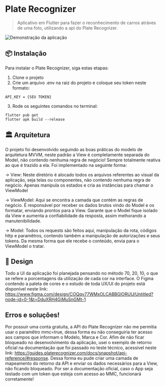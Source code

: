 # Plate Recognizer


> Aplicativo em Flutter para fazer o reconhecimento de carros atráves de uma foto, utilizando a api do Plate Recognizer.

![Demonstração da aplicação](demo.gif)

## 📦 Instalação

Para instalar o Plate Recognizer, siga estas etapas:

1. Clone o projeto
2. Crie um arquivo .env na raiz do projeto e coloque seu token neste formato:
```
API_KEY = {SEU TOKEN}
```
3. Rode os seguintes comandos no terminal:
```
flutter pub get
flutter apk build --release
```

## 🏛️ Arquitetura

O projeto foi desenvolvido seguindo as boas práticas do modelo de arquitetura MVVM, neste padrão a View é completamente separada do Model, não contendo nenhuma regra de negócio! Sempre totalmente reativa ao que é trazido a ela. Foi implementado na seguinte forma:

-> View: Neste diretório é alocado todos os arquivos referentes ao visual da aplicação, seja telas ou componentes, não contendo nenhuma regra de negócio. Apenas manipula os estados e cria as instâncias para chamar o ViewModel

-> ViewModel: Aqui se encontra a camada que contém as regras de negócio. É responsável por receber os dados brutos vindo do Model e os formatar, enviando prontos para a View. Garante que o Model fique isolado da View e aumenta a confiabilidade da resposta, assim melhorando a manutenibilidade.

-> Model: Todos os requests são feitos aqui, manipulação da rota, códigos http e paramêtros, contendo também a manipulação de autorizações e seus tokens. Da mesma forma que ele recebe o conteúdo, envia para o ViewModel o tratar. 

## 🎨 Design

Todo a UI da aplicação foi planejada pensando no método 70, 20, 10, o que se refere a porcentagens da utilização de cada cor na interface. O Figma contendo a paleta de cores e o estudo de toda UX/UI do projeto está disponível neste link: https://www.figma.com/design/COQqv77WMxOLCABBGlORUU/Untitled?node-id=0-1&t=DduXRH4GiMuSnGMt-1

## Erros e soluções!

Por possuir uma conta gratuita, a API do Plate Recognizer não me permitia usar o paramêtro mmc=true, dessa forma eu não conseguiria ter acesso aos campos que informam o Modelo, Marca e Cor. Afim de não ficar bloqueado no desenvolvimento da aplicação, usei o exemplo de retorno oficial na documentação que foi passado no teste técnico, acessível neste link: https://guides.platerecognizer.com/docs/snapshot/api-reference/#response. Dessa forma eu pude criar uma camada de mapeamento do retorno da API e enviar os dados necessários para a View, não ficando bloqueado. Por ser a documentação oficial, caso o App seja testado com um token que esteja com acesso ao MMC, funcionará corretamente!
